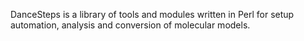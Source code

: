 DanceSteps is a library of tools and modules written in Perl for setup automation, analysis and conversion of molecular models.
